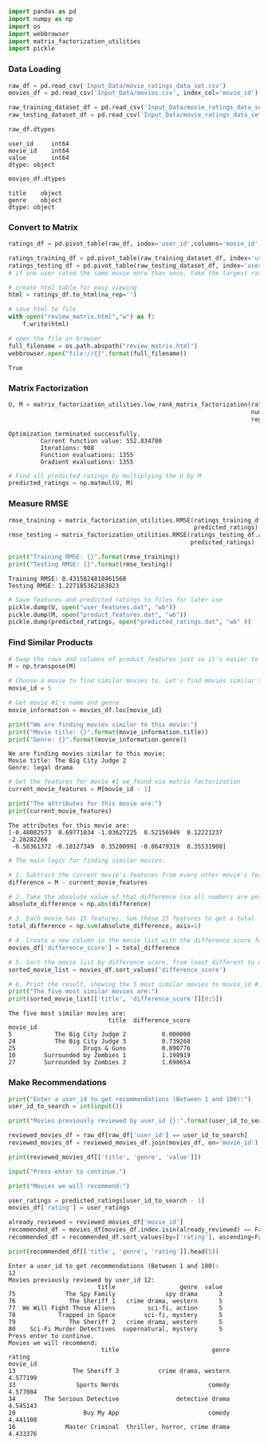 

```python
import pandas as pd
import numpy as np
import os
import webbrowser
import matrix_factorization_utilities
import pickle
```

### Data Loading


```python
raw_df = pd.read_csv('Input_Data/movie_ratings_data_set.csv')
movies_df = pd.read_csv('Input_Data/movies.csv', index_col='movie_id')
```


```python
raw_training_dataset_df = pd.read_csv('Input_Data/movie_ratings_data_set_training.csv')
raw_testing_dataset_df = pd.read_csv('Input_Data/movie_ratings_data_set_testing.csv')
```


```python
raw_df.dtypes
```




    user_id     int64
    movie_id    int64
    value       int64
    dtype: object




```python
movies_df.dtypes
```




    title    object
    genre    object
    dtype: object



### Convert to Matrix


```python
ratings_df = pd.pivot_table(raw_df, index='user_id',columns='movie_id',aggfunc=np.max)

ratings_training_df = pd.pivot_table(raw_training_dataset_df, index='user_id', columns='movie_id', aggfunc=np.max)
ratings_testing_df = pd.pivot_table(raw_testing_dataset_df, index='user_id', columns='movie_id', aggfunc=np.max)
# if one user rated the same movie more than once, take the largest rating score.
```


```python
# create html table for easy viewing
html = ratings_df.to_html(na_rep='')
```


```python
# save html to file
with open("review_matrix.html","w") as f:
    f.write(html)
```


```python
# open the file in browser
full_filename = os.path.abspath("review_matrix.html")
webbrowser.open("file://{}".format(full_filename))
```




    True



### Matrix Factorization


```python
U, M = matrix_factorization_utilities.low_rank_matrix_factorization(ratings_training_df.as_matrix(),
                                                                    num_features=11,
                                                                    regularization_amount=2)
```

    Optimization terminated successfully.
             Current function value: 552.834780
             Iterations: 908
             Function evaluations: 1355
             Gradient evaluations: 1355
    


```python
# Find all predicted ratings by multiplying the U by M
predicted_ratings = np.matmul(U, M)
```

### Measure RMSE


```python
rmse_training = matrix_factorization_utilities.RMSE(ratings_training_df.as_matrix(),
                                                    predicted_ratings)
rmse_testing = matrix_factorization_utilities.RMSE(ratings_testing_df.as_matrix(),
                                                   predicted_ratings)

print("Training RMSE: {}".format(rmse_training))
print("Testing RMSE: {}".format(rmse_testing))
```

    Training RMSE: 0.4315824818461568
    Testing RMSE: 1.227185362163823
    


```python
# Save features and predicted ratings to files for later use
pickle.dump(U, open("user_features.dat", "wb"))
pickle.dump(M, open("product_features.dat", "wb"))
pickle.dump(predicted_ratings, open("predicted_ratings.dat", "wb" ))
```

### Find Similar Products


```python
# Swap the rows and columns of product_features just so it's easier to work with
M = np.transpose(M)
```


```python
# Choose a movie to find similar movies to. Let's find movies similar to movie #5:
movie_id = 5

# Get movie #1's name and genre
movie_information = movies_df.loc[movie_id]

print("We are finding movies similar to this movie:")
print("Movie title: {}".format(movie_information.title))
print("Genre: {}".format(movie_information.genre))
```

    We are finding movies similar to this movie:
    Movie title: The Big City Judge 2
    Genre: legal drama
    


```python
# Get the features for movie #1 we found via matrix factorization
current_movie_features = M[movie_id - 1]

print("The attributes for this movie are:")
print(current_movie_features)
```

    The attributes for this movie are:
    [-0.48082573  0.69771034 -1.03627225  0.52156949  0.12221237 -2.28282266
     -0.58361372 -0.10127349  0.35200991 -0.06479319  0.35531908]
    


```python
# The main logic for finding similar movies:

# 1. Subtract the current movie's features from every other movie's features
difference = M - current_movie_features

# 2. Take the absolute value of that difference (so all numbers are positive)
absolute_difference = np.abs(difference)

# 3. Each movie has 15 features. Sum those 15 features to get a total 'difference score' for each movie
total_difference = np.sum(absolute_difference, axis=1)

# 4. Create a new column in the movie list with the difference score for each movie
movies_df['difference_score'] = total_difference

# 5. Sort the movie list by difference score, from least different to most different
sorted_movie_list = movies_df.sort_values('difference_score')

# 6. Print the result, showing the 5 most similar movies to movie_id #1
print("The five most similar movies are:")
print(sorted_movie_list[['title', 'difference_score']][0:5])
```

    The five most similar movies are:
                                title  difference_score
    movie_id                                           
    5            The Big City Judge 2          0.000000
    24           The Big City Judge 3          0.739268
    25                   Drugs & Guns          0.890776
    10        Surrounded by Zombies 1          1.198919
    27        Surrounded by Zombies 2          1.698654
    

### Make Recommendations


```python
print("Enter a user_id to get recommendations (Between 1 and 100):")
user_id_to_search = int(input())

print("Movies previously reviewed by user_id {}:".format(user_id_to_search))

reviewed_movies_df = raw_df[raw_df['user_id'] == user_id_to_search]
reviewed_movies_df = reviewed_movies_df.join(movies_df, on='movie_id')

print(reviewed_movies_df[['title', 'genre', 'value']])

input("Press enter to continue.")

print("Movies we will recommend:")

user_ratings = predicted_ratings[user_id_to_search - 1]
movies_df['rating'] = user_ratings

already_reviewed = reviewed_movies_df['movie_id']
recommended_df = movies_df[movies_df.index.isin(already_reviewed) == False]
recommended_df = recommended_df.sort_values(by=['rating'], ascending=False)

print(recommended_df[['title', 'genre', 'rating']].head(5))
```

    Enter a user_id to get recommendations (Between 1 and 100):
    12
    Movies previously reviewed by user_id 12:
                             title                  genre  value
    75              The Spy Family              spy drama      3
    76               The Sheriff 1   crime drama, western      5
    77  We Will Fight Those Aliens         sci-fi, action      5
    78            Trapped in Space        sci-fi, mystery      5
    79               The Sheriff 2   crime drama, western      5
    80    Sci-Fi Murder Detectives  supernatural, mystery      5
    Press enter to continue.
    Movies we will recommend:
                              title                          genre    rating
    movie_id                                                                
    13                The Sheriff 3           crime drama, western  4.577199
    33                 Sports Nerds                         comedy  4.577084
    34        The Serious Detective                detective drama  4.545143
    20                   Buy My App                         comedy  4.441108
    16              Master Criminal  thriller, horror, crime drama  4.433376
    
